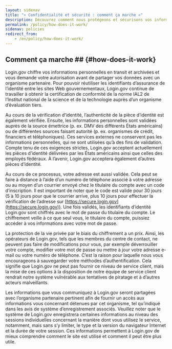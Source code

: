 ```yaml
---
layout: sidenav
title: "« Confidentialité et sécurité : comment ça marche »"
description: Découvrez comment nous protégeons et sécurisons vos informations personnelles.
permalink: /policy/how-does-it-work/
sidenav: policies
redirect_from:
    - /en/policy/how-does-it-work/
---
```

## Comment ça marche ## {#how-does-it-work}

Login.gov chiffre vos informations personnelles en transit et archivées et vous demande votre autorisation avant de partager vos données avec un organisme partenaire. Pour pouvoir réutiliser les identifiants d’assurance de l’identité entre les sites Web gouvernementaux, Login.gov continue de travailler à obtenir la certification de conformité de la norme IAL2 de l’Institut national de la science et de la technologie auprès d’un organisme d’évaluation tiers.

Au cours de la vérification d'identité, l’authenticité de la pièce d’identité est également vérifiée. Ensuite, les informations personnelles sont validées auprès de la source émettrice (p. ex. DMV des différents États américains) ou de différentes sources faisant autorité (p. ex. organismes de crédit, financiers et téléphoniques). Ces services externes ne conservent pas les informations personnelles, qui ne sont utilisées qu’à des fins de validation. Compte tenu de ces exigences strictes, Login.gov acceptent actuellement les pièces d’identité délivrées par les États américains ainsi que celles des employés fédéraux. À l’avenir, Login.gov acceptera également d’autres pièces d’identité.

Au cours de ce processus, votre adresse est aussi validée. Cela peut se faire à distance à l’aide d’un numéro de téléphone associé à votre adresse ou au moyen d’un courrier envoyé chez le titulaire du compte avec un code d’inscription. Il est important de noter que le code est valide pour 30 jours (5 à 10 jours pour que le courrier arrive, plus 10 jours pour effectuer la vérification de l’adresse sur [https://secure.login.gov](https://secure.login.gov)). Une fois validés, les identifiants d’identité Login.gov sont chiffrés avec le mot de passe du titulaire du compte. Le chiffrement veille à ce que seul vous, le titulaire du compte, puissiez accéder à vos informations avec votre mot de passe.

La protection de la vie privée par le biais du chiffrement a un prix. Ainsi, les opérateurs de Login.gov, tels que les membres du centre de contact, ne peuvent pas faire de modifications pour vous, par exemple déverrouiller votre compte, modifier votre mot de passe ou mettre à jour votre adresse e-mail ou votre numéro de téléphone. C’est la raison pour laquelle nous vous encourageons à sauvegarder votre méthodes d’authentification. Cela signifie que Login.gov ne peut pas fournir ce niveau de service client, mais la mise de ces options à la disposition de notre équipe de service client rendrait notre système vulnérable aux tentatives de piratage et à d’autres acteurs malveillants.

Les informations que vous communiquez à Login.gov seront partagées avec l’organisme partenaire pertinent afin de fournir un accès aux informations vous concernant détenues par cet organisme, tel qu’indiqué dans les avis de système d’enregistrement associés. Veuillez noter que le système de Login.gov enregistrera certaines informations au niveau des sessions individuelles concernant la manière dont vous utilisez le service, notamment, mais sans s’y limiter, le type et la version du navigateur Internet et la durée de votre session. Ces informations permettent à Login.gov de mieux comprendre comment le site est utilisé et comment il peut être plus utile.
